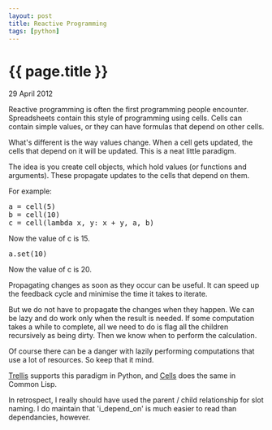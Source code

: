 ```yaml
---
layout: post
title: Reactive Programming
tags: [python]
---
```


{{ page.title }}
================
<p class="meta">29 April 2012</p>

Reactive programming is often the first programming people encounter. Spreadsheets contain this style of programming using cells. Cells can contain simple values, or they can have formulas that depend on other cells.

What's different is the way values change. When a cell gets updated, the cells that depend on it will be updated. This is a neat little paradigm.

The idea is you create cell objects, which hold values (or functions and arguments). These propagate updates to the cells that depend on them.

For example:

<pre>a = cell(5)
b = cell(10)
c = cell(lambda x, y: x + y, a, b)</pre>
Now the value of c is 15.
<pre>a.set(10)</pre>
Now the value of c is 20.

Propagating changes as soon as they occur can be useful. It can speed up the feedback cycle and minimise the time it takes to iterate.

But we do not have to propagate the changes when they happen. We can be lazy and do work only when the result is needed. If some computation takes a while to complete, all we need to do is flag all the children recursively as being dirty. Then we know when to perform the calculation.

Of course there can be a danger with lazily performing computations that use a lot of resources. So keep that it mind.

<script src="https://gist.github.com/648874.js?file=cell.py"></script>

<a href="http://pypi.python.org/pypi/Trellis" title="Trellis">Trellis</a> supports this paradigm in Python, and <a href="http://common-lisp.net/project/cells/" title="Cells">Cells</a> does the same in Common Lisp.

<div class="footnote">In retrospect, I really should have used the parent / child relationship for slot naming. I do maintain that 'i_depend_on' is much easier to read than dependancies, however.</div>
